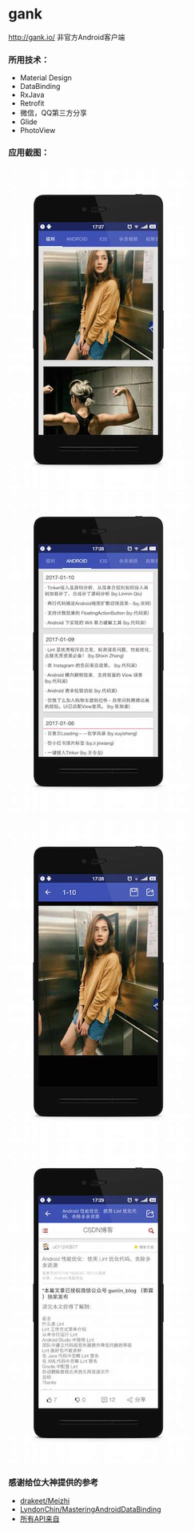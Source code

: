 # gank
http://gank.io/ 非官方Android客户端

### 所用技术：

- Material Design
- DataBinding
- RxJava
- Retrofit
- 微信，QQ第三方分享
- Glide
- PhotoView

### 应用截图：

### ![/imag](image/gank_01.jpeg)![](image/gank_02.jpeg)

![](image/gank_03.jpeg)![](image/gank_04.jpeg)

### 感谢给位大神提供的参考
- [drakeet/Meizhi](https://github.com/drakeet/Meizhi)
- [LyndonChin/MasteringAndroidDataBinding](https://github.com/LyndonChin/MasteringAndroidDataBinding)
- [所有API来自](http://gank.io/api)
